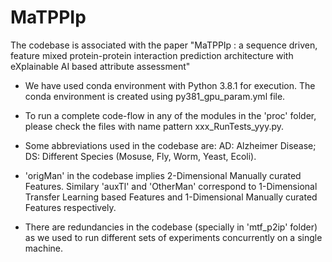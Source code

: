 # MaTPPIp
The codebase is associated with the paper "MaTPPIp : a sequence driven, feature mixed protein-protein interaction prediction architecture with eXplainable AI based attribute assessment"

 * We have used conda environment with Python 3.8.1 for execution. The conda environment is created using py381_gpu_param.yml file.

 * To run a complete code-flow in any of the modules in the 'proc' folder, please check the files with name pattern  xxx_RunTests_yyy.py. 

 * Some abbreviations used in the codebase are:
AD: Alzheimer Disease; DS: Different Species (Mosuse, Fly, Worm, Yeast, Ecoli).

 * 'origMan' in the codebase implies 2-Dimensional Manually curated Features. Similary 'auxTl' and 'OtherMan' correspond to 1-Dimensional Transfer Learning based Features and 1-Dimensional Manually curated Features respectively.

 * There are redundancies in the codebase (specially in 'mtf_p2ip' folder) as we used to run different sets of experiments concurrently on a single machine.

